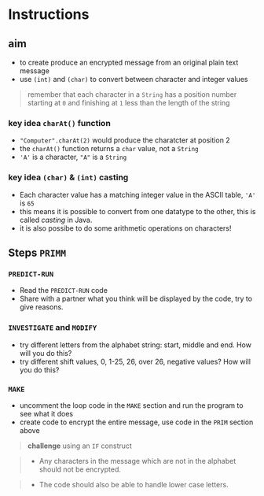 # Instructions  

## aim
* to create produce an encrypted message from an original plain text message
* use `(int)` and `(char)` to convert between character and integer values

> remember that each character in a `String` has a position number starting at `0` and finishing at `1` less than the length of the string

### key idea `charAt()` function
* `"Computer".charAt(2)` would produce the charatcter at position 2
* the `charAt()` function returns a `char` value, not a `String`
* `'A'` is a character, `"A"` is a `String`

### key idea `(char)` & `(int)` casting
* Each character value has a matching integer value in the ASCII table, `'A'` is `65`
* this means it is possible to convert from one datatype to the other, this is called _casting_ in Java.
* it is also possibe to do some arithmetic operations on characters!

## Steps `PRIMM`

### `PREDICT-RUN`

* Read the `PREDICT-RUN` code
* Share with a partner what you think will be displayed by the code, try to give reasons.

### `INVESTIGATE` and `MODIFY`

* try different letters from the alphabet string: start, middle and end. How will you do this?
* try different shift values, 0, 1-25, 26, over 26, negative values? How will you do this?


### `MAKE`

* uncomment the loop code in the `MAKE` section and run the program to see what it does
* create code to encrypt the entire message, use code in the `PRIM` section above

> **challenge** using an `IF` construct

> * Any characters in the message which are not in the alphabet should not be encrypted.

> * The code should also be able to handle lower case letters.

  
  
